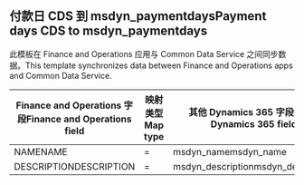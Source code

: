 ## <a name="payment-days-cds-to-msdyn_paymentdays"></a><span data-ttu-id="ce2fc-101">付款日 CDS 到 msdyn_paymentdays</span><span class="sxs-lookup"><span data-stu-id="ce2fc-101">Payment days CDS to msdyn_paymentdays</span></span>

<span data-ttu-id="ce2fc-102">此模板在 Finance and Operations 应用与 Common Data Service 之间同步数据。</span><span class="sxs-lookup"><span data-stu-id="ce2fc-102">This template synchronizes data between Finance and Operations apps and Common Data Service.</span></span>

<span data-ttu-id="ce2fc-103">Finance and Operations 字段</span><span class="sxs-lookup"><span data-stu-id="ce2fc-103">Finance and Operations field</span></span> | <span data-ttu-id="ce2fc-104">映射类型</span><span class="sxs-lookup"><span data-stu-id="ce2fc-104">Map type</span></span> | <span data-ttu-id="ce2fc-105">其他 Dynamics 365 字段</span><span class="sxs-lookup"><span data-stu-id="ce2fc-105">Other Dynamics 365 field</span></span> | <span data-ttu-id="ce2fc-106">默认值</span><span class="sxs-lookup"><span data-stu-id="ce2fc-106">Default value</span></span>
---|---|---|---
<span data-ttu-id="ce2fc-107">NAME</span><span class="sxs-lookup"><span data-stu-id="ce2fc-107">NAME</span></span> | = | <span data-ttu-id="ce2fc-108">msdyn_name</span><span class="sxs-lookup"><span data-stu-id="ce2fc-108">msdyn_name</span></span> | 
<span data-ttu-id="ce2fc-109">DESCRIPTION</span><span class="sxs-lookup"><span data-stu-id="ce2fc-109">DESCRIPTION</span></span> | = | <span data-ttu-id="ce2fc-110">msdyn_description</span><span class="sxs-lookup"><span data-stu-id="ce2fc-110">msdyn_description</span></span> | 
